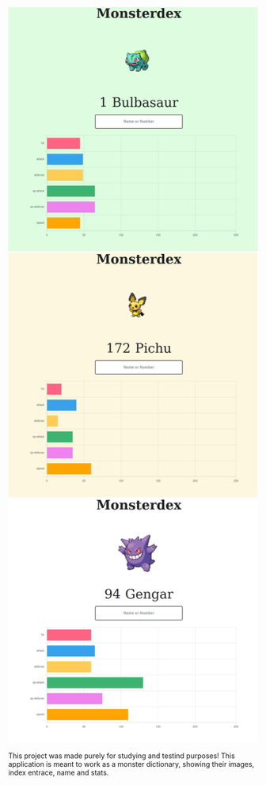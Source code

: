 ![Alt text](/imgs/Screenshot%20from%202022-12-18%2013-18-46.png "Monster example 1")
![Alt text](/imgs/Screenshot%20from%202022-12-18%2013-18-56.png "Monster example 2")
![Alt text](/imgs/Screenshot%20from%202022-12-18%2013-19-07.png "Monster example 3")

This project was made purely for studying and testind purposes!
This application is meant to work as a monster dictionary, showing their images, index entrace, name and stats.